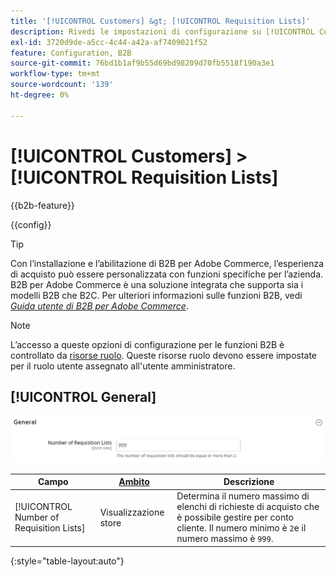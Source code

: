 ```yaml
---
title: '[!UICONTROL Customers] &gt; [!UICONTROL Requisition Lists]'
description: Rivedi le impostazioni di configurazione su [!UICONTROL Customers] &gt; [!UICONTROL Requisition Lists] pagina dell’amministratore di Commerce.
exl-id: 3720d9de-a5cc-4c44-a42a-af7409021f52
feature: Configuration, B2B
source-git-commit: 76bd1b1af9b55d69bd98209d70fb5518f190a3e1
workflow-type: tm+mt
source-wordcount: '139'
ht-degree: 0%

---
```


# [!UICONTROL Customers] > [!UICONTROL Requisition Lists]

{{b2b-feature}}

{{config}}

>[!TIP]
>
>Con l’installazione e l’abilitazione di B2B per Adobe Commerce, l’esperienza di acquisto può essere personalizzata con funzioni specifiche per l’azienda. B2B per Adobe Commerce è una soluzione integrata che supporta sia i modelli B2B che B2C. Per ulteriori informazioni sulle funzioni B2B, vedi [_Guida utente di B2B per Adobe Commerce_](https://experienceleague.adobe.com/docs/commerce-admin/b2b/introduction.html).

>[!NOTE]
>
>L’accesso a queste opzioni di configurazione per le funzioni B2B è controllato da [risorse ruolo](../../systems/permissions-user-roles.md#role-resources). Queste risorse ruolo devono essere impostate per il ruolo utente assegnato all&#39;utente amministratore.

## [!UICONTROL General]

![Generale](./assets/requisition-lists-general.png)<!-- zoom -->

<!-- General](https://docs.magento.com/user-guide/stores/b2b-configure-requisition-lists.html) -->

| Campo | [Ambito](../../getting-started/websites-stores-views.md#scope-settings) | Descrizione |
|--- |--- |--- |
| [!UICONTROL Number of Requisition Lists] | Visualizzazione store | Determina il numero massimo di elenchi di richieste di acquisto che è possibile gestire per conto cliente. Il numero minimo è `2`e il numero massimo è `999`. |

{:style=&quot;table-layout:auto&quot;}
